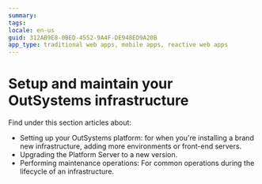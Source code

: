 ```yaml
---
summary: 
tags:
locale: en-us
guid: 312AB9E8-0BED-4552-9A4F-DE948ED9A20B
app_type: traditional web apps, mobile apps, reactive web apps
---
```


# Setup and maintain your OutSystems infrastructure

Find under this section articles about:

* Setting up your OutSystems platform: for when you're installing a brand new infrastructure, adding more environments or front-end servers.
* Upgrading the Platform Server to a new version.
* Performing maintenance operations: For common operations during the lifecycle of an infrastructure.
